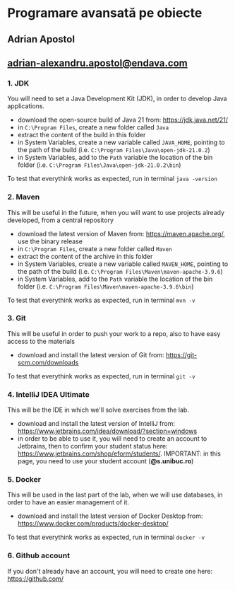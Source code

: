 # Programare avansată pe obiecte

## Adrian Apostol
## adrian-alexandru.apostol@endava.com

### 1. JDK

You will need to set a Java Development Kit (JDK), in order to develop Java applications.

- download the open-source build of Java 21 from: https://jdk.java.net/21/
- in `C:\Program Files`, create a new folder called `Java`
- extract the content of the build in this folder
- in System Variables, create a new variable called `JAVA_HOME`, pointing to the path of the build (i.e. `C:\Program Files\Java\open-jdk-21.0.2`)
- in System Variables, add to the `Path` variable the location of the bin folder (i.e.  `C:\Program Files\Java\open-jdk-21.0.2\bin`)

To test that everythink works as expected, run in terminal `java -version`

### 2. Maven

This will be useful in the future, when you will want to use projects already developed, from a central repository

- download the latest version of Maven from: https://maven.apache.org/, use the binary release
- in `C:\Program Files`, create a new folder called `Maven`
- extract the content of the archive in this folder
- in System Variables, create a new variable called `MAVEN_HOME`, pointing to the path of the build (i.e. `C:\Program Files\Maven\maven-apache-3.9.6`)
- in System Variables, add to the `Path` variable the location of the bin folder (i.e. `C:\Program Files\Maven\maven-apache-3.9.6\bin`)

To test that everythink works as expected, run in terminal `mvn -v`

### 3. Git

This will be useful in order to push your work to a repo, also to have easy access to the materials

- download and install the latest version of Git from: https://git-scm.com/downloads

To test that everythink works as expected, run in terminal `git -v`

### 4. IntelliJ IDEA Ultimate

This will be the IDE in which we'll solve exercises from the lab. 

- download and install the latest version of IntelliJ from: https://www.jetbrains.com/idea/download/?section=windows
- in order to be able to use it, you will need to create an account to Jetbrains, then to confirm your student status here: https://www.jetbrains.com/shop/eform/students/. IMPORTANT: in this page, you need to use your student account (**@s.unibuc.ro**)

### 5. Docker

This will be used in the last part of the lab, when we will use databases, in order to have an easier management of it.

- download and install the latest version of Docker Desktop from: https://www.docker.com/products/docker-desktop/

To test that everythink works as expected, run in terminal `docker -v`

### 6. Github account

If you don't already have an account, you will need to create one here: https://github.com/